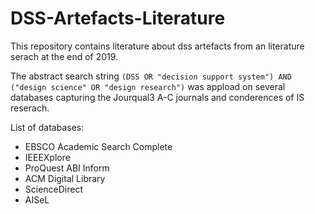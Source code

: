 # DSS-Artefacts-Literature

This repository contains literature about dss artefacts from an literature serach at the end of 2019.

The abstract search string `(DSS OR "decision support system") AND ("design science" OR "design research")` was appload on several databases capturing the Jourqual3 A-C journals and conderences of IS reserach.

List of databases:
* EBSCO Academic Search Complete
* IEEEXplore
* ProQuest ABI Inform
* ACM Digital Library
* ScienceDirect
* AISeL
